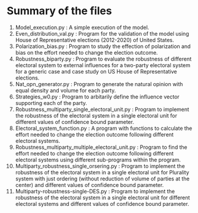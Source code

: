 # Summary of the files

1. Model_execution.py : A simple execution of the model.
2. Even_distribution_val.py : Program for the validation of the model using House of Representative elections (2012-2020) of United States.
3. Polarization_bias.py : Program to study the effection of polarization and bias on the effort needed to change the election outcome.
4. Robustness_biparty.py : Program to evaluate the robustness of different electoral system to external influences for a two-party electoral system for a generic case and case study on US House of Representative elections.
5. Nat_opn_generator.py : Program to generate the natural opinion with equal density and volume for each party.
6. Strategies_w0.py : Program to arbitarily define the influence vector supporting each of the party.
7. Robustness_multiparty_single_electoral_unit.py : Program to implement the robustness of the electoral system in a single electoral unit for different values of confidence bound parameter.
8. Electoral_system_function.py : A program with functions to calculate the effort needed to change the election outcome following different electoral systems.
9. Robustness_multiparty_multiple_electoral_unit.py : Program to find the effort needed to change the election outcome following different electoral systems using different sub-programs within the program.
10. Multiparty_robustness_single_orsering.py : Program to implement the robustness of the electoral system in a single electoral unit for Plurality system with just ordering (without reduction of volume of parties at the center) and different values of confidence bound parameter.
11. Multiparty-robustness-single-DES.py : Program to implement the robustness of the electoral system in a single electoral unit for different electoral systems and different values of confidence bound parameter.
